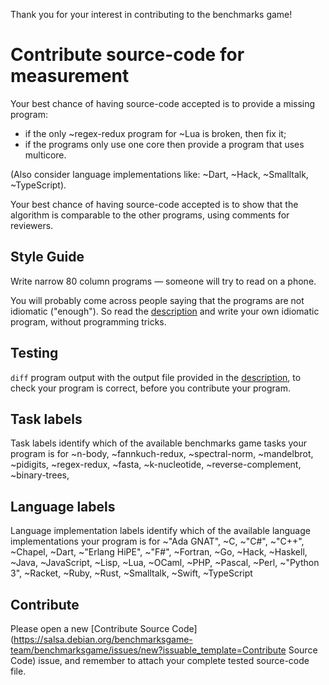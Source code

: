 Thank you for your interest in contributing to the benchmarks game!


Contribute source-code for measurement
======================================

Your best chance of having source-code accepted is to provide a missing program:
- if the only ~regex-redux program for ~Lua is broken, then fix it;
- if the programs only use one core then provide a program that uses multicore.

(Also consider language implementations like: ~Dart, ~Hack, ~Smalltalk, ~TypeScript).

Your best chance of having source-code accepted is to show that the algorithm is comparable to the other programs, using comments for reviewers.

Style Guide
-----------

Write narrow 80 column programs — someone will try to read on a phone. 

You will probably come across people saying that the programs are not idiomatic ("enough"). So read the [description](https://benchmarksgame-team.pages.debian.net/benchmarksgame/description/summary.html) and write your own idiomatic program, without programming tricks. 

Testing
-------

`diff` program output with the output file provided in the [description](https://benchmarksgame-team.pages.debian.net/benchmarksgame/description/summary.html), to check your program is correct, before you contribute your program. 


Task labels
-----------

Task labels identify which of the available benchmarks game tasks your program is for ~n-body, ~fannkuch-redux, ~spectral-norm, ~mandelbrot, ~pidigits, ~regex-redux, ~fasta, ~k-nucleotide, ~reverse-complement, ~binary-trees, 


Language labels
---------------

Language implementation labels identify which of the available language implementations your program is for ~"Ada GNAT", ~C, ~"C#", ~"C++", ~Chapel, ~Dart, ~"Erlang HiPE", ~"F#", ~Fortran, ~Go, ~Hack, ~Haskell, ~Java, ~JavaScript, ~Lisp, ~Lua, ~OCaml, ~PHP, ~Pascal, ~Perl, ~"Python 3", ~Racket, ~Ruby, ~Rust, ~Smalltalk, ~Swift, ~TypeScript


Contribute
----------

Please open a new [Contribute Source Code](https://salsa.debian.org/benchmarksgame-team/benchmarksgame/issues/new?issuable_template=Contribute Source Code) issue, and remember to attach your complete tested source-code file.



